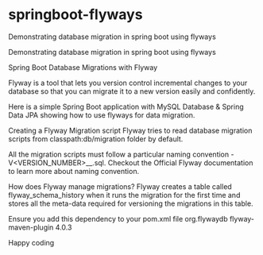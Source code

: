 # springboot-flyways
Demonstrating database migration in spring boot using flyways

Demonstrating database migration in spring boot using flyways

Spring Boot Database Migrations with Flyway

Flyway is a tool that lets you version control incremental changes to your database so that you can migrate it to a new version easily and confidently.

Here is a simple Spring Boot application with MySQL Database & Spring Data JPA showing how to use flyways for data migration.

Creating a Flyway Migration script
Flyway tries to read database migration scripts from classpath:db/migration folder by default.

All the migration scripts must follow a particular naming convention - V<VERSION_NUMBER>__<NAME>.sql. Checkout the Official Flyway documentation to learn more about naming convention.

How does Flyway manage migrations?
Flyway creates a table called flyway_schema_history when it runs the migration for the first time and stores all the meta-data required for versioning the migrations in this table.

Ensure you add this dependency to your pom.xml file
<plugin>
    <groupId>org.flywaydb</groupId>
    <artifactId>flyway-maven-plugin</artifactId>
    <version>4.0.3</version> 
</plugin>

Happy coding
